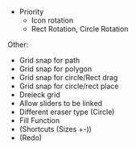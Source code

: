* Priority
    * Icon rotation
    * Rect Rotation, Circle Rotation

Other:

* Grid snap for path
* Grid snap for polygon
* Grid snap for circle/Rect drag
* Grid snap for circle/rect place
* Dreieck grid
* Allow sliders to be linked
* Different eraser type (Circle)
* Fill Function
* (Shortcuts (Sizes +-))
* (Redo)